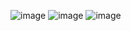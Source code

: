 ![image](https://github.com/user-attachments/assets/3ebc659c-fb29-4a02-8489-878b047178ee)
![image](https://github.com/user-attachments/assets/61a04454-1310-4f8f-ba06-fb2f204448f8)
![image](https://github.com/user-attachments/assets/1bff325a-93fe-43b7-b690-425677993333)
